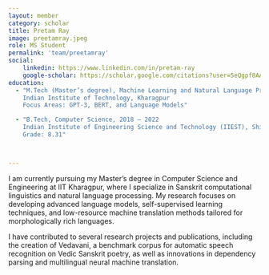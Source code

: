 ```yaml
---
layout: member
category: scholar
title: Pretam Ray
image: preetamray.jpeg
role: MS Student
permalink: 'team/preetamray'
social:
    linkedin: https://www.linkedin.com/in/pretam-ray
    google-scholar: https://scholar.google.com/citations?user=5eQgpf8AAAAJ&hl=en
education:
  - "M.Tech (Master’s degree), Machine Learning and Natural Language Processing, Jan 2023 – Jul 2026  
    Indian Institute of Technology, Kharagpur  
    Focus Areas: GPT-3, BERT, and Language Models"

  - "B.Tech, Computer Science, 2018 – 2022  
    Indian Institute of Engineering Science and Technology (IIEST), Shibpur  
    Grade: 8.31"



---
```


I am currently pursuing my Master’s degree in Computer Science and Engineering at IIT Kharagpur, where I specialize in Sanskrit computational linguistics and natural language processing. My research focuses on developing advanced language models, self-supervised learning techniques, and low-resource machine translation methods tailored for morphologically rich languages.

I have contributed to several research projects and publications, including the creation of Vedavani, a benchmark corpus for automatic speech recognition on Vedic Sanskrit poetry, as well as innovations in dependency parsing and multilingual neural machine translation.